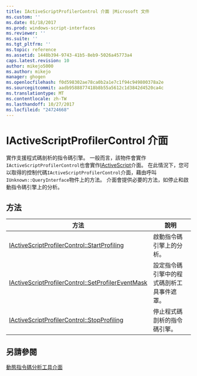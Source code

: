 ```yaml
---
title: IActiveScriptProfilerControl 介面 |Microsoft 文件
ms.custom: ''
ms.date: 01/18/2017
ms.prod: windows-script-interfaces
ms.reviewer: ''
ms.suite: ''
ms.tgt_pltfrm: ''
ms.topic: reference
ms.assetid: 1448b394-9743-41b5-8eb9-5026a45773a4
caps.latest.revision: 10
author: mikejo5000
ms.author: mikejo
manager: ghogen
ms.openlocfilehash: f0d598302ae78ca0b2a1e7c1f94c949800378a2e
ms.sourcegitcommit: aadb9588877418b8b55a5612c1d3842d4520ca4c
ms.translationtype: MT
ms.contentlocale: zh-TW
ms.lasthandoff: 10/27/2017
ms.locfileid: "24724668"
---
```

# <a name="iactivescriptprofilercontrol-interface"></a>IActiveScriptProfilerControl 介面
實作支援程式碼剖析的指令碼引擎。 一般而言，該物件會實作`IActiveScriptProfilerControl`也會實作[IActiveScript](../../winscript/reference/iactivescript.md)介面。 在此情況下，您可以取得的控制代碼`IActiveScriptProfilerControl`介面，藉由呼叫`IUnknown::QueryInterface`物件上的方法。 介面會提供必要的方法，如停止和啟動指令碼引擎上的分析。  
  
## <a name="methods"></a>方法  
  
|方法|說明|  
|------------|-----------------|  
|[IActiveScriptProfilerControl::StartProfiling](../../winscript/reference/iactivescriptprofilercontrol-startprofiling.md)|啟動指令碼引擎上的分析。|  
|[IActiveScriptProfilerControl::SetProfilerEventMask](../../winscript/reference/iactivescriptprofilercontrol-setprofilereventmask.md)|設定指令碼引擎中的程式碼剖析工具事件遮罩。|  
|[IActiveScriptProfilerControl::StopProfiling](../../winscript/reference/iactivescriptprofilercontrol-stopprofiling.md)|停止程式碼剖析的指令碼引擎。|  
  
## <a name="see-also"></a>另請參閱  
 [動態指令碼分析工具介面](../../winscript/reference/active-script-profiler-interfaces.md)
